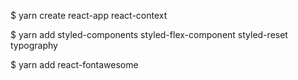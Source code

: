$ yarn create react-app react-context

$ yarn add styled-components styled-flex-component styled-reset typography

$ yarn add react-fontawesome

